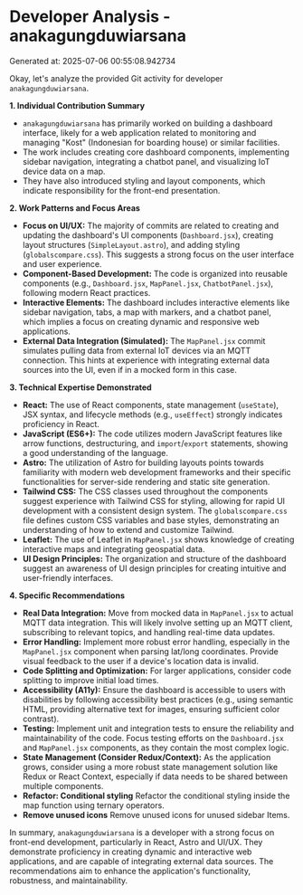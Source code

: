 # Developer Analysis - anakagungduwiarsana
Generated at: 2025-07-06 00:55:08.942734

Okay, let's analyze the provided Git activity for developer `anakagungduwiarsana`.

**1. Individual Contribution Summary**

*   `anakagungduwiarsana` has primarily worked on building a dashboard interface, likely for a web application related to monitoring and managing "Kost" (Indonesian for boarding house) or similar facilities.
*   The work includes creating core dashboard components, implementing sidebar navigation, integrating a chatbot panel, and visualizing IoT device data on a map.
*   They have also introduced styling and layout components, which indicate responsibility for the front-end presentation.

**2. Work Patterns and Focus Areas**

*   **Focus on UI/UX:** The majority of commits are related to creating and updating the dashboard's UI components (`Dashboard.jsx`), creating layout structures (`SimpleLayout.astro`), and adding styling (`globalscompare.css`). This suggests a strong focus on the user interface and user experience.
*   **Component-Based Development:** The code is organized into reusable components (e.g., `Dashboard.jsx`, `MapPanel.jsx`, `ChatbotPanel.jsx`), following modern React practices.
*   **Interactive Elements:** The dashboard includes interactive elements like sidebar navigation, tabs, a map with markers, and a chatbot panel, which implies a focus on creating dynamic and responsive web applications.
*   **External Data Integration (Simulated):** The `MapPanel.jsx` commit simulates pulling data from external IoT devices via an MQTT connection.  This hints at experience with integrating external data sources into the UI, even if in a mocked form in this case.

**3. Technical Expertise Demonstrated**

*   **React:**  The use of React components, state management (`useState`), JSX syntax, and lifecycle methods (e.g., `useEffect`) strongly indicates proficiency in React.
*   **JavaScript (ES6+):**  The code utilizes modern JavaScript features like arrow functions, destructuring, and `import`/`export` statements, showing a good understanding of the language.
*   **Astro:** The utilization of Astro for building layouts points towards familiarity with modern web development frameworks and their specific functionalities for server-side rendering and static site generation.
*   **Tailwind CSS:** The CSS classes used throughout the components suggest experience with Tailwind CSS for styling, allowing for rapid UI development with a consistent design system.  The `globalscompare.css` file defines custom CSS variables and base styles, demonstrating an understanding of how to extend and customize Tailwind.
*   **Leaflet:** The use of Leaflet in `MapPanel.jsx` shows knowledge of creating interactive maps and integrating geospatial data.
*   **UI Design Principles:**  The organization and structure of the dashboard suggest an awareness of UI design principles for creating intuitive and user-friendly interfaces.

**4. Specific Recommendations**

*   **Real Data Integration:** Move from mocked data in `MapPanel.jsx` to actual MQTT data integration. This will likely involve setting up an MQTT client, subscribing to relevant topics, and handling real-time data updates.
*   **Error Handling:** Implement more robust error handling, especially in the `MapPanel.jsx` component when parsing lat/long coordinates. Provide visual feedback to the user if a device's location data is invalid.
*   **Code Splitting and Optimization:** For larger applications, consider code splitting to improve initial load times.
*   **Accessibility (A11y):** Ensure the dashboard is accessible to users with disabilities by following accessibility best practices (e.g., using semantic HTML, providing alternative text for images, ensuring sufficient color contrast).
*   **Testing:** Implement unit and integration tests to ensure the reliability and maintainability of the code.  Focus testing efforts on the `Dashboard.jsx` and `MapPanel.jsx` components, as they contain the most complex logic.
*   **State Management (Consider Redux/Context):** As the application grows, consider using a more robust state management solution like Redux or React Context, especially if data needs to be shared between multiple components.
*   **Refactor: Conditional styling** Refactor the conditional styling inside the map function using ternary operators.
*   **Remove unused icons** Remove unused icons for unused sidebar Items.

In summary, `anakagungduwiarsana` is a developer with a strong focus on front-end development, particularly in React, Astro and UI/UX. They demonstrate proficiency in creating dynamic and interactive web applications, and are capable of integrating external data sources. The recommendations aim to enhance the application's functionality, robustness, and maintainability.
